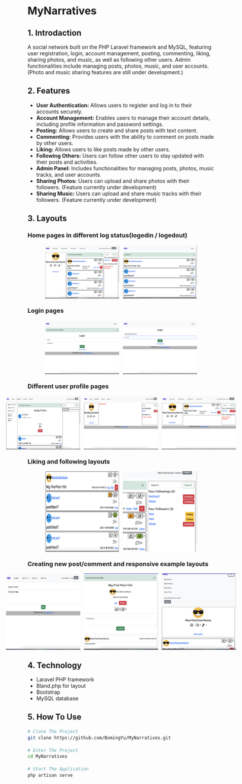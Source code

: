 # MyNarratives
## 1. Introdaction
A social network built on the PHP Laravel framework and MySQL, featuring user registration, login, account management, posting, commenting, liking, sharing photos, and music, as well as following other users. Admin functionalities include managing posts, photos, music, and user accounts. (Photo and music sharing features are still under development.)
## 2. Features
- **User Authentication:** Allows users to register and log in to their accounts securely.
- **Account Management:** Enables users to manage their account details, including profile information and password settings.
- **Posting:** Allows users to create and share posts with text content.
- **Commenting:** Provides users with the ability to comment on posts made by other users.
- **Liking:** Allows users to like posts made by other users.
- **Following Others:** Users can follow other users to stay updated with their posts and activities.
- **Admin Panel:** Includes functionalities for managing posts, photos, music tracks, and user accounts.
- **Sharing Photos:** Users can upload and share photos with their followers. (Feature currently under development)
- **Sharing Music:** Users can upload and share music tracks with their followers. (Feature currently under development)
## 3. Layouts
### Home pages in different log status(logedin / logedout)
<div style="display: flex; justify-content: center;">
    <img src="./public/reportPhotos/logedinpage.png" alt="Screenshot 1" width="200" style="margin-right: 10px;">
    <img src="./public/reportPhotos/logedoutpage.png" alt="Screenshot 1" width="200">
</div>

###  Login pages
<div style="display: flex; justify-content: center;">
    <img src="./public/reportPhotos/loginPage.png" alt="Screenshot 1" width="200" style="margin-right: 10px;">
    <img src="./public/reportPhotos/loginpage2.png" alt="Screenshot 1" width="200">
</div>

### Different user profile pages
<div style="display: flex; justify-content: center;">
    <img src="./public/reportPhotos/userprofile.png" alt="Screenshot 1" width="200" style="margin-right: 10px;">
    <img src="./public/reportPhotos/userprofile1.png" alt="Screenshot 1" width="200" style="margin-right: 10px;">
    <img src="./public/reportPhotos/userprofile2.png" alt="Screenshot 1" width="200">
</div>

### Liking and following layouts
<div style="display: flex; justify-content: center;">
    <img src="./public/reportPhotos/rating.png" alt="Screenshot 1" width="200" style="margin-right: 10px;">
    <img src="./public/reportPhotos/follow.png" alt="Screenshot 1" width="200">
</div>

### Creating new post/comment and responsive example layouts
<div style="display: flex; justify-content: center;">
    <img src="./public/reportPhotos/newpost.png" alt="Screenshot 1" width="200" style="margin-right: 10px;">
    <img src="./public/reportPhotos/comment.png" alt="Screenshot 1" width="200" style="margin-right: 10px;">
    <img src="./public/reportPhotos/responsive.png" alt="Screenshot 1" width="200">
</div>

## 4. Technology
- Laravel PHP framework
- Bland.php for layout
- Bootstrap
- MySQL database

## 5. How To Use
```bash
# Clone The Project
git clone https://github.com/BomingYu/MyNarratives.git

# Enter The Project
cd MyNarratives

# Start The Application
php artisan serve
```